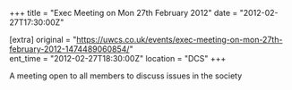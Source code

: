 +++
title = "Exec Meeting on Mon 27th February 2012"
date = "2012-02-27T17:30:00Z"

[extra]
original = "https://uwcs.co.uk/events/exec-meeting-on-mon-27th-february-2012-1474489060854/"    
ent_time = "2012-02-27T18:30:00Z"
location = "DCS"
+++

A meeting open to all members to discuss issues in the society

